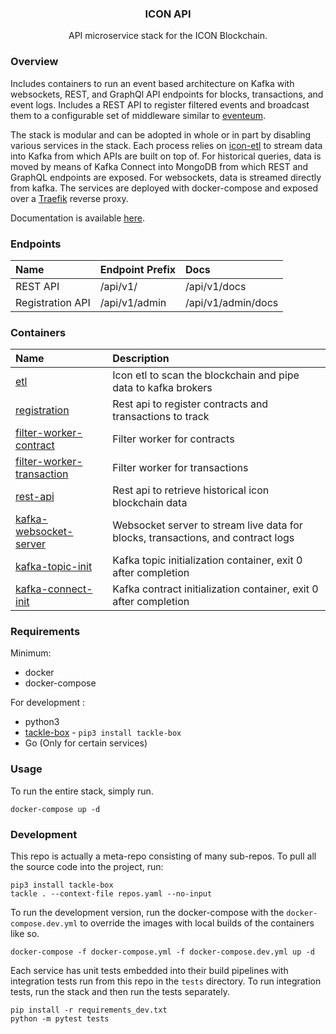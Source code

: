 <p align="center">
  <h3 align="center">ICON API</h3>

  <p align="center">
    API microservice stack for the ICON Blockchain.
    <br />
</p>

### Overview 

Includes containers to run an event based architecture on Kafka with websockets, REST, and GraphQl API endpoints for blocks, transactions, and event logs.  Includes a REST API to register filtered events and broadcast them to a configurable set of middleware similar to [eventeum](https://github.com/eventeum/eventeum). 

The stack is modular and can be adopted in whole or in part by disabling various services in the stack.  Each process relies on [icon-etl](https://github.com/blockchain-etl/icon-etl) to stream data into Kafka from which APIs are built on top of.  For historical queries, data is moved by means of Kafka Connect into MongoDB from which REST and GraphQL endpoints are exposed.
For websockets, data is streamed directly from kafka.  The services are deployed with docker-compose and exposed over a [Traefik](https://doc.traefik.io/traefik/) reverse proxy.  

Documentation is available [here](https://geometry-labs.github.io/icon-api/).

### Endpoints 
| Name | Endpoint Prefix |  Docs | 
| :--- | :--- | :--- |  
| REST API | /api/v1/ | /api/v1/docs |
| Registration API | /api/v1/admin | /api/v1/admin/docs |

### Containers

| Name | Description | 
| :--- | :---------- |
| [etl](https://github.com/geometry-labs/icon-etl) | Icon etl to scan the blockchain and pipe data to kafka brokers |
| [registration](https://github.com/geometry-labs/icon-filter-registration) | Rest api to register contracts and transactions to track |
| [filter-worker-contract](https://github.com/geometry-labs/icon-kafka-worker) | Filter worker for contracts |
| [filter-worker-transaction](https://github.com/geometry-labs/icon-kafka-worker) | Filter worker for transactions | 
| [rest-api](https://github.com/geometry-labs/icon-rest-api) | Rest api to retrieve historical icon blockchain data |
| [kafka-websocket-server](https://github.com/geometry-labs/kafka-websocket-server) | Websocket server to stream live data for blocks, transactions, and contract logs |
| [kafka-topic-init](https://github.com/geometry-labs/kafka-topics-init) | Kafka topic initialization container, exit 0 after completion |
| [kafka-connect-init](https://github.com/geometry-labs/kafka-connect-init) | Kafka contract initialization container, exit 0 after completion |


### Requirements 

Minimum:
- docker 
- docker-compose 

For development :
- python3
- [tackle-box](https://github.com/geometry-labs/tackle-box) - `pip3 install tackle-box`
- Go (Only for certain services)

### Usage 

To run the entire stack, simply run. 
```shell script
docker-compose up -d
```

### Development 

This repo is actually a meta-repo consisting of many sub-repos. To pull all the source code into the project, run:
```shell script
pip3 install tackle-box 
tackle . --context-file repos.yaml --no-input 
```

To run the development version, run the docker-compose with the `docker-compose.dev.yml` to override the images with local builds of the containers like so. 

```shell script
docker-compose -f docker-compose.yml -f docker-compose.dev.yml up -d 
```

Each service has unit tests embedded into their build pipelines with integration tests run from this repo in the `tests` directory. To run integration tests, run the stack and then run the tests separately. 

```shell script
pip install -r requirements_dev.txt 
python -m pytest tests
```
